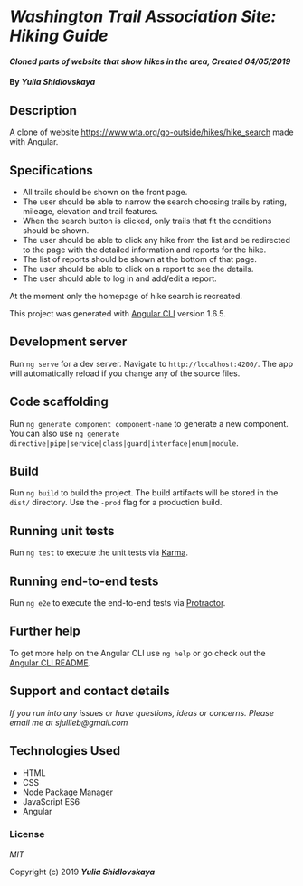 # _Washington Trail Association Site: Hiking Guide_

#### _Cloned parts of website that show hikes in the area, Created 04/05/2019_

#### By _**Yulia Shidlovskaya**_

## Description

A clone of website https://www.wta.org/go-outside/hikes/hike_search made with Angular.

## Specifications

* All trails should be shown on the front page.
* The user should be able to narrow the search choosing trails by rating, mileage, elevation and trail features.
* When the search button is clicked, only trails that fit the conditions should be shown.
* The user should be able to click any hike from the list and be redirected to the page with the detailed information and reports for the hike.
* The list of reports should be shown at the bottom of that page.
* The user should be able to click on a report to see the details.
* The user should able to log in and add/edit a report.

At the moment only the homepage of hike search is recreated.

This project was generated with [Angular CLI](https://github.com/angular/angular-cli) version 1.6.5.

## Development server

Run `ng serve` for a dev server. Navigate to `http://localhost:4200/`. The app will automatically reload if you change any of the source files.

## Code scaffolding

Run `ng generate component component-name` to generate a new component. You can also use `ng generate directive|pipe|service|class|guard|interface|enum|module`.

## Build

Run `ng build` to build the project. The build artifacts will be stored in the `dist/` directory. Use the `-prod` flag for a production build.

## Running unit tests

Run `ng test` to execute the unit tests via [Karma](https://karma-runner.github.io).

## Running end-to-end tests

Run `ng e2e` to execute the end-to-end tests via [Protractor](http://www.protractortest.org/).

## Further help

To get more help on the Angular CLI use `ng help` or go check out the [Angular CLI README](https://github.com/angular/angular-cli/blob/master/README.md).

## Support and contact details

_If you run into any issues or have questions, ideas or concerns. Please email me at sjullieb@gmail.com_

## Technologies Used

* HTML
* CSS
* Node Package Manager
* JavaScript ES6
* Angular

### License

*MIT*

Copyright (c) 2019 **_Yulia Shidlovskaya_**
